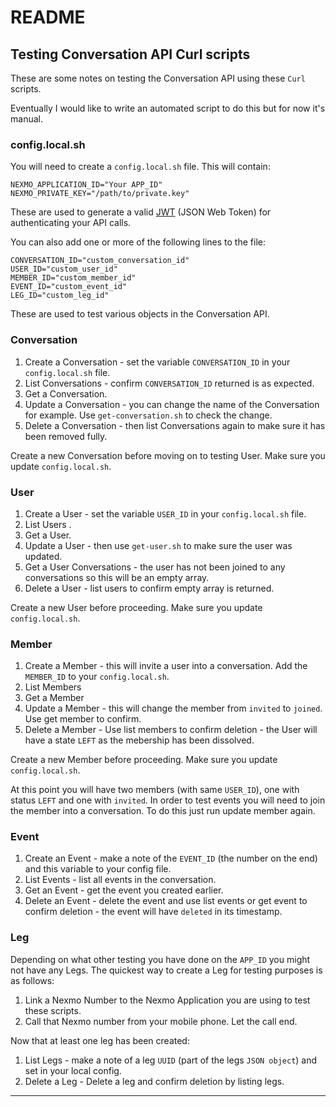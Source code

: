 # README

## Testing Conversation API Curl scripts

These are some notes on testing the Conversation API using these `Curl` scripts.

Eventually I would like to write an automated script to do this but for now it's manual.

### config.local.sh

You will need to create a `config.local.sh` file. This will contain:

```
NEXMO_APPLICATION_ID="Your APP_ID"
NEXMO_PRIVATE_KEY="/path/to/private.key"
```

These are used to generate a valid [JWT](https://jwt.io/) (JSON Web Token) for authenticating your API calls.

You can also add one or more of the following lines to the file:

```
CONVERSATION_ID="custom_conversation_id"
USER_ID="custom_user_id"
MEMBER_ID="custom_member_id"
EVENT_ID="custom_event_id"
LEG_ID="custom_leg_id"
```

These are used to test various objects in the Conversation API.

### Conversation

1. Create a Conversation - set the variable `CONVERSATION_ID` in your `config.local.sh` file.
2. List Conversations - confirm `CONVERSATION_ID` returned is as expected.
3. Get a Conversation.
4. Update a Conversation - you can change the name of the Conversation for example. Use `get-conversation.sh` to check the change.
5. Delete a Conversation - then list Conversations again to make sure it has been removed fully.

Create a new Conversation before moving on to testing User. Make sure you update `config.local.sh`.

### User

1. Create a User - set the variable `USER_ID` in your `config.local.sh` file.
2. List Users .
3. Get a User.
4. Update a User - then use `get-user.sh` to make sure the user was updated.
5. Get a User Conversations - the user has not been joined to any conversations so this will be an empty array.
6. Delete a User - list users to confirm empty array is returned.

Create a new User before proceeding. Make sure you update `config.local.sh`.

### Member

1. Create a Member - this will invite a user into a conversation. Add the `MEMBER_ID` to your `config.local.sh`.
2. List Members
3. Get a Member
4. Update a Member - this will change the member from `invited` to `joined`. Use get member to confirm.
5. Delete a Member - Use list members to confirm deletion - the User will have a state `LEFT` as the mebership has been dissolved.

Create a new Member before proceeding. Make sure you update `config.local.sh`.

At this point you will have two members (with same `USER_ID`), one with status `LEFT` and one with `invited`. In order
to test events you will need to join the member into a conversation. To do this just run update member again.

### Event

1. Create an Event - make a note of the `EVENT_ID` (the number on the end) and this variable to your config file.
2. List Events - list all events in the conversation.
3. Get an Event - get the event you created earlier.
4. Delete an Event - delete the event and use list events or get event to confirm deletion - the event will have `deleted` in its timestamp.

### Leg

Depending on what other testing you have done on the `APP_ID` you might
not have any Legs. The quickest way to create a Leg for testing
purposes is as follows:

1. Link a Nexmo Number to the Nexmo Application you are using to test these scripts.
2. Call that Nexmo number from your mobile phone. Let the call end. 

Now that at least one leg has been created:

1. List Legs - make a note of a leg `UUID` (part of the legs `JSON object`) and set in your local config.
2. Delete a Leg - Delete a leg and confirm deletion by listing legs.

---
